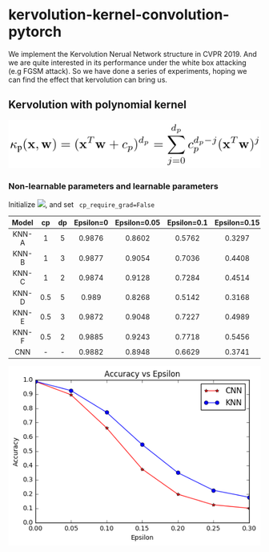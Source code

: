 # kervolution-kernel-convolution-pytorch
We implement the Kervolution Nerual Network structure in CVPR 2019. And we are quite interested in its performance under the white box attacking (e.g FGSM attack). So we have done a series of experiments, hoping we can find the effect that kervolution can bring us.


## Kervolution with polynomial kernel
![](https://github.com/mjDelta/kervolution-kernel-convolution-pytorch/blob/master/imgs/polynomial.PNG)
### Non-learnable parameters and learnable parameters
Initialize ![](http://latex.codecogs.com/gif.latex?c_{p},d_{p}), and set ```
cp_require_grad=False```

| Model | cp | dp | Epsilon=0 | Epsilon=0.05 | Epsilon=0.1 | Epsilon=0.15 | Epsilon=0.2 | Epsilon=0.25 | Epsilon=0.3 |
| :--: | :--: | :--: | :--: | :--: | :--: | :--: | :--: | :--: | :--: |
| KNN-A | 1 | 5 | 0.9876 | 0.8602 | 0.5762 | 0.3297 | 0.2086 | 0.1656 | 0.1546 |
| KNN-B | 1 | 3 | 0.9877 | 0.9054 | 0.7036 | 0.4408 | 0.2721 | 0.1761 | 0.1318 |
| KNN-C | 1 | 2 | 0.9874 | 0.9128 | 0.7284 | 0.4514 | 0.2453 | 0.1449 | 0.1026 |
| KNN-D | 0.5 | 5 |  0.989 | 0.8268  |  0.5142 |  0.3168 |  0.2391 | 0.2075  | 0.1975  |
| KNN-E | 0.5 | 3 |  0.9872 | 0.9048  | 0.7227  | 0.4989  | 0.3525  |  0.257 |  0.1996 |
| KNN-F | 0.5 | 2 | 0.9885 | 0.9243 | 0.7718 | 0.5456 | 0.3489 | 0.2256 | 0.1767 |
| CNN | - | - | 0.9882 | 0.8948 | 0.6629 | 0.3741 | 0.1982 | 0.1232 | 0.1002 |

![](https://github.com/mjDelta/kervolution-kernel-convolution-pytorch/blob/master/imgs/knn-poly-cp0.5-dp2.png)
